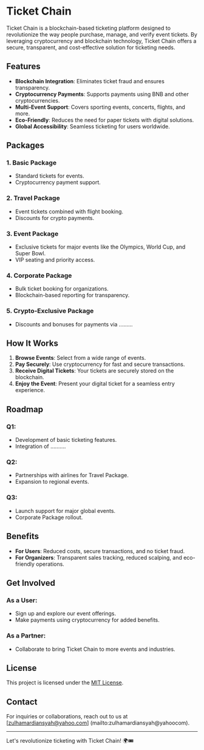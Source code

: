 # Ticket Chain

Ticket Chain is a blockchain-based ticketing platform designed to revolutionize the way people purchase, manage, and verify event tickets. By leveraging cryptocurrency and blockchain technology, Ticket Chain offers a secure, transparent, and cost-effective solution for ticketing needs.

## Features

- **Blockchain Integration**: Eliminates ticket fraud and ensures transparency.
- **Cryptocurrency Payments**: Supports payments using BNB and other cryptocurrencies.
- **Multi-Event Support**: Covers sporting events, concerts, flights, and more.
- **Eco-Friendly**: Reduces the need for paper tickets with digital solutions.
- **Global Accessibility**: Seamless ticketing for users worldwide.

## Packages

### 1. Basic Package
- Standard tickets for events.
- Cryptocurrency payment support.

### 2. Travel Package
- Event tickets combined with flight booking.
- Discounts for crypto payments.

### 3. Event Package
- Exclusive tickets for major events like the Olympics, World Cup, and Super Bowl.
- VIP seating and priority access.

### 4. Corporate Package
- Bulk ticket booking for organizations.
- Blockchain-based reporting for transparency.

### 5. Crypto-Exclusive Package
- Discounts and bonuses for payments via .........

## How It Works

1. **Browse Events**: Select from a wide range of events.
2. **Pay Securely**: Use cryptocurrency for fast and secure transactions.
3. **Receive Digital Tickets**: Your tickets are securely stored on the blockchain.
4. **Enjoy the Event**: Present your digital ticket for a seamless entry experience.

## Roadmap

### Q1:
- Development of basic ticketing features.
- Integration of ..........

### Q2:
- Partnerships with airlines for Travel Package.
- Expansion to regional events.

### Q3:
- Launch support for major global events.
- Corporate Package rollout.

## Benefits

- **For Users**: Reduced costs, secure transactions, and no ticket fraud.
- **For Organizers**: Transparent sales tracking, reduced scalping, and eco-friendly operations.

## Get Involved

### As a User:
- Sign up and explore our event offerings.
- Make payments using cryptocurrency for added benefits.

### As a Partner:
- Collaborate to bring Ticket Chain to more events and industries.

## License

This project is licensed under the [MIT License](LICENSE.md).

## Contact

For inquiries or collaborations, reach out to us at [zulhamardiansyah@yahoo.com] (mailto:zulhamardiansyah@yahoocom).

---

Let's revolutionize ticketing with Ticket Chain! 🌍🎟️
